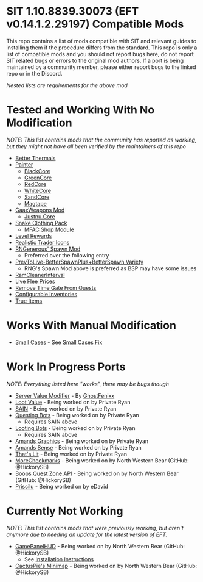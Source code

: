 # SIT 1.10.8839.30073 (EFT v0.14.1.2.29197) Compatible Mods
This repo contains a list of mods compatible with SIT and relevant guides to installing them if the procedure differs from the standard.
This repo is only a list of compatible mods and you should not report bugs here, do not report SIT related bugs or errors to the original mod authors. If a port is being maintained by a community member, please either report bugs to the linked repo or in the Discord.

*Nested lists are requirements for the above mod*


# Tested and Working With No Modification
*NOTE: This list contains mods that the community has reported as working, but they might not have all been verified by the maintainers of this repo*
- [Better Thermals](https://hub.sp-tarkov.com/files/file/1644-better-thermals/)
- [Painter](https://hub.sp-tarkov.com/files/file/1412-painter/)
  - [BlackCore](https://hub.sp-tarkov.com/files/file/1345-blackcore/)
  - [GreenCore](https://hub.sp-tarkov.com/files/file/1260-greencore/)
  - [RedCore](https://hub.sp-tarkov.com/files/file/1225-redcore/)
  - [WhiteCore](https://hub.sp-tarkov.com/files/file/1313-whitecore/)
  - [SandCore](https://hub.sp-tarkov.com/files/file/1379-sandcore-fde-retextures/)
  - [Magtape](https://hub.sp-tarkov.com/files/file/1404-mag-tape/)
- [GaaxWeapons Mod](https://hub.sp-tarkov.com/files/file/1676-gaaxweapons-mod-port/)
  - [Justnu Core](https://hub.sp-tarkov.com/files/file/378-justnu-core/)
- [Snake Clothing Pack](https://hub.sp-tarkov.com/files/file/1422-snake-clothing-pack/)
  - [MFAC Shop Module](https://hub.sp-tarkov.com/files/file/1208-mfac-shop-module/)
- [Level Rewards](https://hub.sp-tarkov.com/files/file/1080-level-rewards/)
- [Realistic Trader Icons](https://hub.sp-tarkov.com/files/file/1141-realistic-trader-icons/)
- [RNGenerous' Spawn Mod](https://github.com/Rngenerous/RNGS_SPAWN_MOD/releases/latest)
  - Preferred over the following entry
- [PreyToLive-BetterSpawnPlus+BetterSpawn Variety](https://e.pcloud.link/publink/show?code=XZPdwnZqbKETcW3gfYu4oIYg6EwhkLvrvT7)
  - RNG's Spawn Mod above is preferred as BSP may have some issues
- [RamCleanerInterval](https://hub.sp-tarkov.com/files/file/1662-ram-cleaner-fix/)
- [Live Flee Prices](https://hub.sp-tarkov.com/files/file/1561-live-flea-prices/)
- [Remove Time Gate From Quests](https://hub.sp-tarkov.com/files/file/1653-remove-time-gate-from-quests/)
- [Configurable Inventories](https://hub.sp-tarkov.com/files/file/1728-configureable-inventories/)
- [True Items](https://hub.sp-tarkov.com/files/file/1651-true-items/)

# Works With Manual Modification
- [Small Cases](https://hub.sp-tarkov.com/files/file/1318-small-cases-now-with-fannypack/) - See [Small Cases Fix](Guides/Fixes/SMALLCASES.md)

# Work In Progress Ports
*NOTE: Everything listed here "works", there may be bugs though*
- [Server Value Modifier](https://drive.google.com/file/d/1x6px0r_y-1YOiTln-jCWYtVNrsI-ygqK/view) - By [GhostFenixx](https://hub.sp-tarkov.com/files/file/379-server-value-modifier-svm/?highlight=kmc)
- [Loot Value](https://github.com/stayintarkov/SIT-Mod-Ports) - Being worked on by Private Ryan
- [SAIN](https://github.com/stayintarkov/SIT-Mod-Ports) - Being worked on by Private Ryan
- [Questing Bots](https://github.com/stayintarkov/SIT-Mod-Ports) - Being worked on by Private Ryan
  - Requires SAIN above
- [Looting Bots](https://github.com/stayintarkov/SIT-Mod-Ports) - Being worked on by Private Ryan
  - Requires SAIN above
- [Amands Graphics](https://github.com/stayintarkov/SIT-Mod-Ports) - Being worked on by Private Ryan
- [Amands Sense](https://github.com/stayintarkov/SIT-Mod-Ports) - Being worked on by Private Ryan
- [That's Lit](https://github.com/privateryann1/SIT-Mod-Ports/releases/latest) - Being worked on by Private Ryan
- [MoreCheckmarks](https://github.com/stayintarkov/SIT-Mod-Ports) - Being worked on by North Western Bear (GitHub: @HickorySB)
- [Boops Quest Zone API](https://github.com/hickorysb/BoopsQuestZoneAPI-SIT-14/releases/latest) - Being worked on by North Western Bear (GitHub: @HickorySB)
- [Priscilu](https://drive.google.com/file/d/1ZxqkVQywHNomIvlZIhZb7pZJyIYl7-FV/view) - Being worked on by eDavid

# Currently Not Working
*NOTE: This list contains mods that were previously working, but aren't anymore due to needing an update for the latest version of EFT.*
- [GamePanelHUD](https://github.com/hickorysb/Game-Panel-HUD-SIT-Patcher/releases/latest) - Being worked on by North Western Bear (GitHub: @HickorySB)
  - See [Installation Instructions](Guides/Installations/GamePanelHUD.md)
- [CactusPie's Minimap](https://github.com/hickorysb/SPT-Minimap/releases/latest) - Being worked on by North Western Bear (GitHub: @HickorySB)
